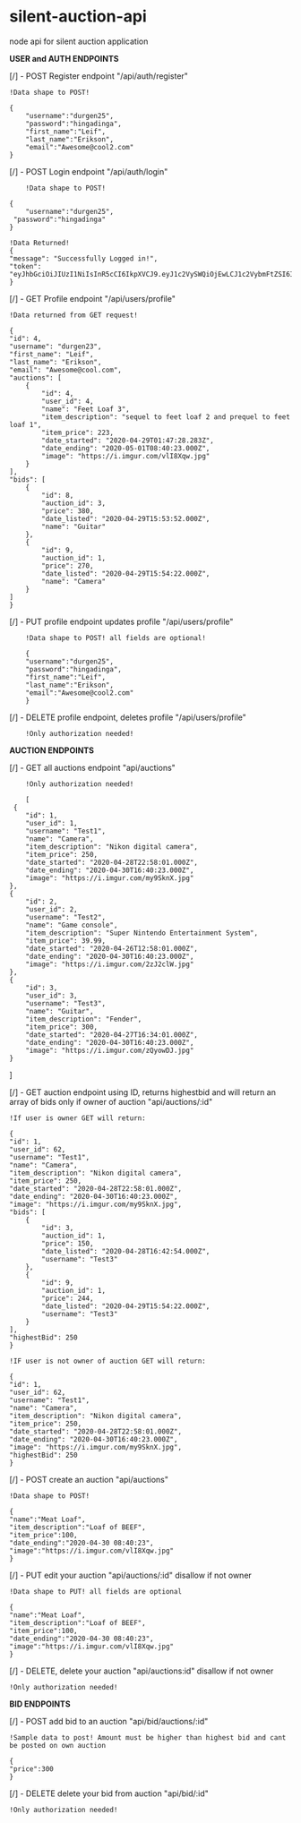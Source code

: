 # silent-auction-api
node api for silent auction application 

**USER and AUTH ENDPOINTS**

[/] - POST Register endpoint "/api/auth/register"

    !Data shape to POST!

	{
    	"username":"durgen25",
    	"password":"hingadinga",
    	"first_name":"Leif",
    	"last_name":"Erikson",
    	"email":"Awesome@cool2.com"
	}
		
[/] - POST Login endpoint "/api/auth/login"

    	!Data shape to POST!

	{
     	"username":"durgen25",
   	 "password":"hingadinga"
	}

	!Data Returned!
	{
    "message": "Successfully Logged in!",
    "token": 		"eyJhbGciOiJIUzI1NiIsInR5cCI6IkpXVCJ9.eyJ1c2VySWQiOjEwLCJ1c2VybmFtZSI6ImNvb2wiLCJpYXQiOjE1ODgxODQ3MTQsImV4cCI6MTU4ODI3MTExNH0.UUcXub9lPuXOEYkMLeNG7OB4XL8z8psZEAeawY12Opo"
	}
[/] - GET Profile endpoint "/api/users/profile"	

    !Data returned from GET request!

    {
    "id": 4,
    "username": "durgen23",
    "first_name": "Leif",
    "last_name": "Erikson",
    "email": "Awesome@cool.com",
    "auctions": [
        {
            "id": 4,
            "user_id": 4,
            "name": "Feet Loaf 3",
            "item_description": "sequel to feet loaf 2 and prequel to feet loaf 1",
            "item_price": 223,
            "date_started": "2020-04-29T01:47:28.283Z",
            "date_ending": "2020-05-01T08:40:23.000Z",
            "image": "https://i.imgur.com/vlI8Xqw.jpg"
        }
    ],
    "bids": [
        {
            "id": 8,
            "auction_id": 3,
            "price": 380,
            "date_listed": "2020-04-29T15:53:52.000Z",
            "name": "Guitar"
        },
        {
            "id": 9,
            "auction_id": 1,
            "price": 270,
            "date_listed": "2020-04-29T15:54:22.000Z",
            "name": "Camera"
        }
    ]
    }

[/] - PUT profile endpoint updates profile  "/api/users/profile"

        !Data shape to POST! all fields are optional!

        {
    	"username":"durgen25",
    	"password":"hingadinga",
    	"first_name":"Leif",
    	"last_name":"Erikson",
    	"email":"Awesome@cool2.com"
	    }       


[/] - DELETE profile endpoint, deletes profile  "/api/users/profile"

        !Only authorization needed!

**AUCTION ENDPOINTS**

[/] - GET all auctions endpoint "api/auctions"

        !Only authorization needed!

        [
     {
        "id": 1,
        "user_id": 1,
        "username": "Test1",
        "name": "Camera",
        "item_description": "Nikon digital camera",
        "item_price": 250,
        "date_started": "2020-04-28T22:58:01.000Z",
        "date_ending": "2020-04-30T16:40:23.000Z",
        "image": "https://i.imgur.com/my9SknX.jpg"
    },
    {
        "id": 2,
        "user_id": 2,
        "username": "Test2",
        "name": "Game console",
        "item_description": "Super Nintendo Entertainment System",
        "item_price": 39.99,
        "date_started": "2020-04-26T12:58:01.000Z",
        "date_ending": "2020-04-30T16:40:23.000Z",
        "image": "https://i.imgur.com/2zJ2clW.jpg"
    },
    {
        "id": 3,
        "user_id": 3,
        "username": "Test3",
        "name": "Guitar",
        "item_description": "Fender",
        "item_price": 300,
        "date_started": "2020-04-27T16:34:01.000Z",
        "date_ending": "2020-04-30T16:40:23.000Z",
        "image": "https://i.imgur.com/zQyowDJ.jpg"
    }
]

[/] - GET auction endpoint using ID, returns highestbid and will return an array of bids only if owner of auction "api/auctions/:id"

    !If user is owner GET will return:

    {
    "id": 1,
    "user_id": 62,
    "username": "Test1",
    "name": "Camera",
    "item_description": "Nikon digital camera",
    "item_price": 250,
    "date_started": "2020-04-28T22:58:01.000Z",
    "date_ending": "2020-04-30T16:40:23.000Z",
    "image": "https://i.imgur.com/my9SknX.jpg",
    "bids": [
        {
            "id": 3,
            "auction_id": 1,
            "price": 150,
            "date_listed": "2020-04-28T16:42:54.000Z",
            "username": "Test3"
        },
        {
            "id": 9,
            "auction_id": 1,
            "price": 244,
            "date_listed": "2020-04-29T15:54:22.000Z",
            "username": "Test3"
        }
    ],
    "highestBid": 250
    }

    !IF user is not owner of auction GET will return:

    {
    "id": 1,
    "user_id": 62,
    "username": "Test1",
    "name": "Camera",
    "item_description": "Nikon digital camera",
    "item_price": 250,
    "date_started": "2020-04-28T22:58:01.000Z",
    "date_ending": "2020-04-30T16:40:23.000Z",
    "image": "https://i.imgur.com/my9SknX.jpg",
    "highestBid": 250
    }

[/] - POST create an auction "api/auctions"

    !Data shape to POST!

    {
    "name":"Meat Loaf",
    "item_description":"Loaf of BEEF",
    "item_price":100,
    "date_ending":"2020-04-30 08:40:23",
    "image":"https://i.imgur.com/vlI8Xqw.jpg"
    }

[/]  - PUT edit your auction "api/auctions/:id" disallow if not owner

    !Data shape to PUT! all fields are optional

    {
    "name":"Meat Loaf",
    "item_description":"Loaf of BEEF",
    "item_price":100,
    "date_ending":"2020-04-30 08:40:23",
    "image":"https://i.imgur.com/vlI8Xqw.jpg"
    }

[/]  - DELETE, delete your auction "api/auctions:id" disallow if not owner

    !Only authorization needed!


   **BID ENDPOINTS**

[/] - POST add bid to an auction "api/bid/auctions/:id"

    !Sample data to post! Amount must be higher than highest bid and cant be posted on own auction

    {
    "price":300
    }

[/] - DELETE delete your bid from auction "api/bid/:id"

    !Only authorization needed!

